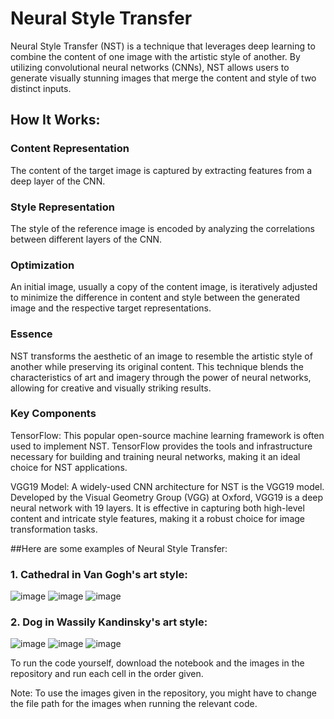 # Neural Style Transfer

Neural Style Transfer (NST) is a technique that leverages deep learning to combine the content of one image with the artistic style of another. By utilizing convolutional neural networks (CNNs), NST allows users to generate visually stunning images that merge the content and style of two distinct inputs.

## How It Works:

### Content Representation
The content of the target image is captured by extracting features from a deep layer of the CNN.

### Style Representation
The style of the reference image is encoded by analyzing the correlations between different layers of the CNN.

### Optimization
An initial image, usually a copy of the content image, is iteratively adjusted to minimize the difference in content and style between the generated image and the respective target representations.

### Essence
NST transforms the aesthetic of an image to resemble the artistic style of another while preserving its original content. This technique blends the characteristics of art and imagery through the power of neural networks, allowing for creative and visually striking results.

### Key Components
TensorFlow: This popular open-source machine learning framework is often used to implement NST. TensorFlow provides the tools and infrastructure necessary for building and training neural networks, making it an ideal choice for NST applications.

VGG19 Model: A widely-used CNN architecture for NST is the VGG19 model. Developed by the Visual Geometry Group (VGG) at Oxford, VGG19 is a deep neural network with 19 layers. It is effective in capturing both high-level content and intricate style features, making it a robust choice for image transformation tasks.

##Here are some examples of Neural Style Transfer:

### 1. Cathedral in Van Gogh's art style:

![image](https://github.com/user-attachments/assets/3404677d-9308-4680-9fed-1dbabed9d202) ![image](https://github.com/user-attachments/assets/a245b22f-eadc-4bc5-bc1c-f6a58fdb537f) ![image](https://github.com/user-attachments/assets/44b0c008-5831-41c0-952e-dad6228d7296)

### 2. Dog in Wassily Kandinsky's art style:

![image](https://github.com/user-attachments/assets/d6e82926-b302-49cf-8299-1ef20eee1658) ![image](https://github.com/user-attachments/assets/dcaecd74-cde6-4550-abc7-2107dd743f46) ![image](https://github.com/user-attachments/assets/87c58011-3eee-4809-8c85-afd336a8c0cf)










To run the code yourself, download the notebook and the images in the repository and run each cell in the order given.

Note: To use the images given in the repository, you might have to change the file path for the images when running the relevant code.

